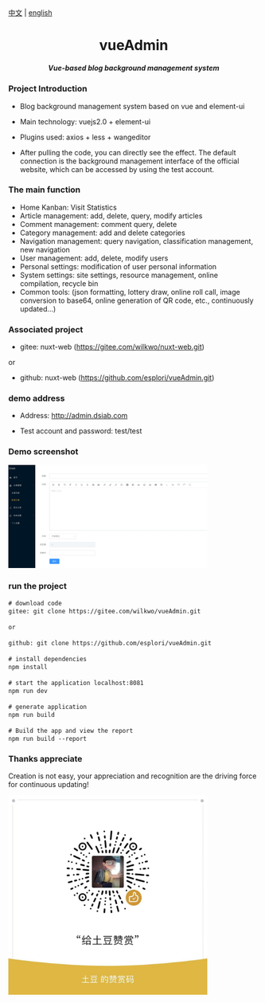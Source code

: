 <div><a href="https://github.com/esplori/vueAdmin/blob/master/README.md">中文</a>  |  <a href="https://github.com/esplori/vueAdmin/blob/master/README.en.md">english</a></div>

<h1 align="center" style=" font-weight: bold;">vueAdmin</h1>
<h5 align="center">Vue-based blog background management system</h5>

### Project Introduction
- Blog background management system based on vue and element-ui

- Main technology: vuejs2.0 + element-ui

- Plugins used: axios + less + wangeditor

- After pulling the code, you can directly see the effect. The default connection is the background management interface of the official website, which can be accessed by using the test account.

### The main function
- Home Kanban: Visit Statistics
- Article management: add, delete, query, modify articles
- Comment management: comment query, delete
- Category management: add and delete categories
- Navigation management: query navigation, classification management, new navigation
- User management: add, delete, modify users
- Personal settings: modification of user personal information
- System settings: site settings, resource management, online compilation, recycle bin
- Common tools: (json formatting, lottery draw, online roll call, image conversion to base64, online generation of QR code, etc., continuously updated...)


### Associated project
- gitee: nuxt-web (https://gitee.com/wilkwo/nuxt-web.git)
  
or

- github: nuxt-web (https://github.com/esplori/vueAdmin.git)

### demo address
- Address: http://admin.dsiab.com

- Test account and password: test/test

### Demo screenshot
<img src="./src/assets/images/screenshot.jpg" alt="赞赏" width="400px" />

### run the project
```
# download code
gitee: git clone https://gitee.com/wilkwo/vueAdmin.git

or

github: git clone https://github.com/esplori/vueAdmin.git

# install dependencies
npm install

# start the application localhost:8081
npm run dev

# generate application
npm run build

# Build the app and view the report
npm run build --report
```

### Thanks appreciate
Creation is not easy, your appreciation and recognition are the driving force for continuous updating!

<img src="./src/assets/images/zanshan.jpeg" alt="赞赏" width="400px" />
